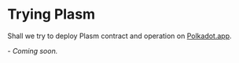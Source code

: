 # Trying Plasm

Shall we try to deploy Plasm contract and operation on [Polkadot.app](https://polkadot.js.org/apps/).

*- Coming soon.*